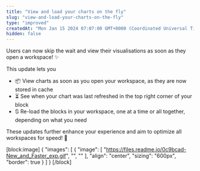 ```yaml
---
title: "View and load your charts on the fly"
slug: "view-and-load-your-charts-on-the-fly"
type: "improved"
createdAt: "Mon Jan 15 2024 07:07:00 GMT+0000 (Coordinated Universal Time)"
hidden: false
---
```

Users can now skip the wait and view their visualisations as soon as they open a workspace! :sparkles:

This update lets you

- 📦 View charts as soon as you open your workspace, as they are now stored in cache
- ⏳ See when your chart was last refreshed in the top right corner of your block
- 🔃 Re-load the blocks in your workspace, one at a time or all together, depending on what you need

These updates further enhance your experience and aim to optimize all workspaces for speed! 🚀

[block:image]
{
  "images": [
    {
      "image": [
        "https://files.readme.io/0c9bcad-New_and_Faster_exp.gif",
        "",
        ""
      ],
      "align": "center",
      "sizing": "600px",
      "border": true
    }
  ]
}
[/block]